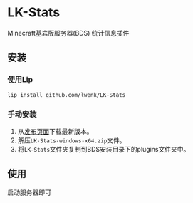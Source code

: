 # LK-Stats

Minecraft基岩版服务器(BDS) 统计信息插件

## 安装

### 使用Lip

```sh
lip install github.com/lwenk/LK-Stats
```
### 手动安装

1. 从[发布页面](https://github.com/lwenk/LK-Stats/releases)下载最新版本。
2. 解压`LK-Stats-windows-x64.zip`文件。
3. 将`LK-Stats`文件夹复制到BDS安装目录下的plugins文件夹中。

## 使用
启动服务器即可